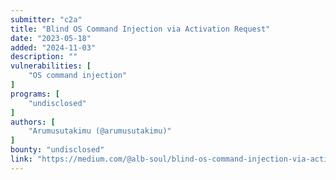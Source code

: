 ```yaml
---
submitter: "c2a"
title: "Blind OS Command Injection via Activation Request"
date: "2023-05-18"
added: "2024-11-03"
description: ""
vulnerabilities: [
    "OS command injection"
]
programs: [
    "undisclosed"
]
authors: [
    "Arumusutakimu (@arumusutakimu)"
]
bounty: "undisclosed"
link: "https://medium.com/@alb-soul/blind-os-command-injection-via-activation-request-66dc25377bf4"
---
```





